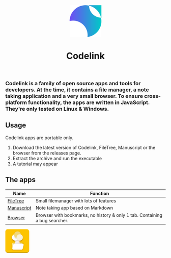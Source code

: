 <div align=center>
<img src="images/icon.svg" height=100>
</div>
<h1 align=center>Codelink</h1>
<br>

### Codelink is a family of open source apps and tools for developers. At the time, it contains a file manager, a note taking application and a very small browser. To ensure cross-platform functionality, the apps are written in JavaScript. They're only tested on Linux & Windows.

## Usage
Codelink apps are portable only.

1. Download the latest version of Codelink, FileTree, Manuscript or the browser from the releases page.
2. Extract the archive and run the executable
3. A tutorial may appear

## The apps
|Name|Function|
|----|--------|
[FileTree](#filetree)|Small filemanager with lots of features
[Manuscript](#manuscript)|Note taking app based on Markdown
[Browser](#browser)|Browser with bookmarks, no history & only 1 tab. Containing a bug searcher.

<img src="images/filetree_colored_sys.png" width=75 height=75>